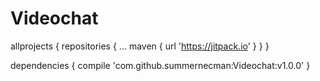 # Videochat
allprojects {
		repositories {
			...
			maven { url 'https://jitpack.io' }
		}
	}

dependencies {
	        compile 'com.github.summernecman:Videochat:v1.0.0'
	}
